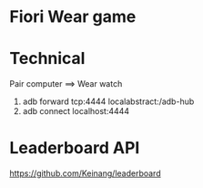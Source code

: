 # Fiori Wear game


# Technical
Pair computer ==> Wear watch <br />
1. adb forward tcp:4444 localabstract:/adb-hub <br />
2. adb connect localhost:4444 <br />

# Leaderboard API
https://github.com/Keinang/leaderboard
